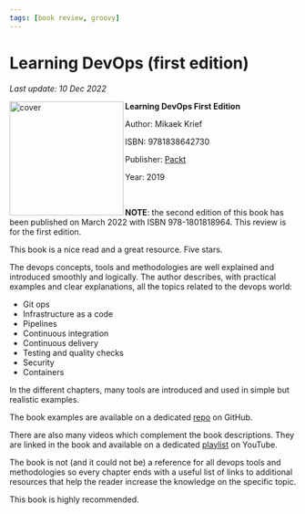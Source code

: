 ```yaml
---
tags: [book review, groovy]
---
```


# Learning DevOps (first edition)

*Last update: 10 Dec 2022*


<img align="left" src="../covers/learning-devops.jpeg" alt="cover" height="200" />

**Learning DevOps First Edition**

Author: Mikaek Krief

ISBN: 9781838642730

Publisher: [Packt](https://www.packtpub.com/free-ebook/learning-devops/9781838642730)

Year: 2019

<br/>

**NOTE**: the second edition of this book has been published on March 2022 with ISBN 978-1801818964. This review is for the first edition.

This book is a nice read and a great resource. Five stars.

The devops concepts, tools and methodologies are well explained and introduced smoothly and logically. The author describes, with practical examples and clear explanations, all the topics related to the devops world:

* Git ops
* Infrastructure as a code
* Pipelines
* Continuous integration
* Continuous delivery
* Testing and quality checks
* Security
* Containers

In the different chapters, many tools are introduced and used in simple but realistic examples. 

The book examples are available on a dedicated [repo](https://github.com/PacktPublishing/Learning_DevOps) on GitHub. 

There are also many videos which complement the book descriptions. They are linked in the book and available on a dedicated [playlist](https://www.youtube.com/playlist?list=PLeLcvrwLe186ifTQ3s-wEeayiEg-_Ev8j) on YouTube.

The book is not (and it could not be) a reference for all devops tools and methodologies so every chapter ends with a useful list of links to additional resources that help the reader increase the knowledge on the specific topic.

This book is highly recommended.